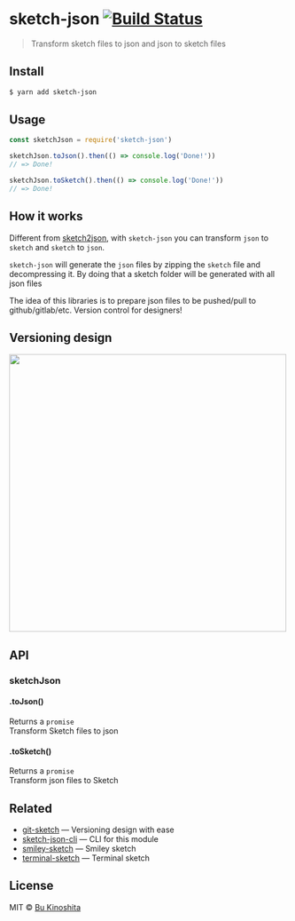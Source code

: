 # sketch-json [![Build Status](https://travis-ci.org/bukinoshita/sketch-json.svg?branch=master)](https://travis-ci.org/bukinoshita/sketch-json)

> Transform sketch files to json and json to sketch files

## Install

```bash
$ yarn add sketch-json
```

## Usage

```javascript
const sketchJson = require('sketch-json')

sketchJson.toJson().then(() => console.log('Done!'))
// => Done!

sketchJson.toSketch().then(() => console.log('Done!'))
// => Done!
```

## How it works

Different from [sketch2json](https://github.com/xaviervia/sketch2json), with `sketch-json` you can transform `json` to `sketch` and `sketch` to `json`.

`sketch-json` will generate the `json` files by zipping the `sketch` file and decompressing it. By doing that a sketch folder will be generated with all json files

The idea of this libraries is to prepare json files to be pushed/pull to github/gitlab/etc. Version control for designers!

## Versioning design

<img src="https://github.com/bukinoshita/smiley-sketch/blob/master/smile-sketch.gif" width="500"/>

## API

### sketchJson

#### .toJson()

Returns a `promise`<br/>
Transform Sketch files to json

#### .toSketch()

Returns a `promise`<br/>
Transform json files to Sketch

## Related

* [git-sketch](https://github.com/bukinoshita/git-sketch) — Versioning design with ease
* [sketch-json-cli](https://github.com/bukinoshita/sketch-json-cli) — CLI for this module
* [smiley-sketch](https://github.com/bukinoshita/smiley-sketch) — Smiley sketch
* [terminal-sketch](https://github.com/bukinoshita/terminal-sketch) — Terminal sketch

## License

MIT © [Bu Kinoshita](https://bukinoshita.io)
